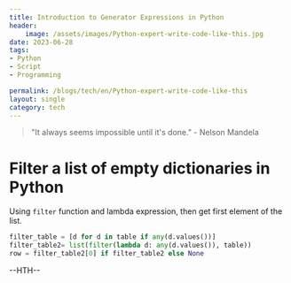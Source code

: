 ```yaml
---
title: Introduction to Generator Expressions in Python
header:
    image: /assets/images/Python-expert-write-code-like-this.jpg
date: 2023-06-28
tags:
- Python
- Script
- Programming

permalink: /blogs/tech/en/Python-expert-write-code-like-this
layout: single
category: tech
---
```

> "It always seems impossible until it's done." - Nelson Mandela


# Filter a list of empty dictionaries in Python

Using `filter` function and lambda expression, then get first element of the list.


```python
filter_table = [d for d in table if any(d.values())]
filter_table2= list(filter(lambda d: any(d.values()), table))
row = filter_table2[0] if filter_table2 else None
```

--HTH--
